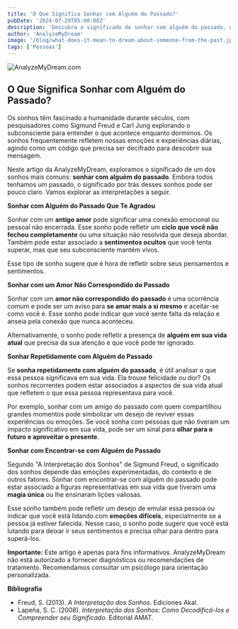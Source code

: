 ```yaml
---
title: 'O Que Significa Sonhar com Alguém do Passado?'
pubDate: '2024-07-29T05:00:00Z'
description: 'Descubra o significado de sonhar com alguém do passado, desde amores antigos até pessoas que você fez mal.'
author: 'AnalyzeMyDream'
image: '/blog/what-does-it-mean-to-dream-about-someone-from-the-past.jpeg'
tags: ['Pessoas']
---
```


![AnalyzeMyDream.com](/blog/what-does-it-mean-to-dream-about-someone-from-the-past.jpeg)

## O Que Significa Sonhar com Alguém do Passado?

Os sonhos têm fascinado a humanidade durante séculos, com pesquisadores como Sigmund Freud e Carl Jung explorando o subconsciente para entender o que acontece enquanto dormimos. Os sonhos frequentemente refletem nossas emoções e experiências diárias, agindo como um código que precisa ser decifrado para descobrir sua mensagem.

Neste artigo da AnalyzeMyDream, exploramos o significado de um dos sonhos mais comuns: **sonhar com alguém do passado**. Embora todos tenhamos um passado, o significado por trás desses sonhos pode ser pouco claro. Vamos explorar as interpretações a seguir.

**Sonhar com Alguém do Passado Que Te Agradou**

Sonhar com um **antigo amor** pode significar uma conexão emocional ou pessoal não encerrada. Esse sonho pode refletir um **ciclo que você não fechou completamente** ou uma situação não resolvida que deseja abordar. Também pode estar associado a **sentimentos ocultos** que você tenta superar, mas que seu subconsciente mantém vivos.

Esse tipo de sonho sugere que é hora de refletir sobre seus pensamentos e sentimentos.

**Sonhar com um Amor Não Correspondido do Passado**

Sonhar com um **amor não correspondido do passado** é uma ocorrência comum e pode ser um aviso para **se amar mais a si mesmo** e aceitar-se como você é. Esse sonho pode indicar que você sente falta da relação e anseia pela conexão que nunca aconteceu.

Alternativamente, o sonho pode refletir a presença de **alguém em sua vida atual** que precisa da sua atenção e que você pode ter ignorado.

**Sonhar Repetidamente com Alguém do Passado**

Se **sonha repetidamente com alguém do passado**, é útil analisar o que essa pessoa significava em sua vida. Ela trouxe felicidade ou dor? Os sonhos recorrentes podem estar associados a aspectos de sua vida atual que refletem o que essa pessoa representava para você.

Por exemplo, sonhar com um amigo do passado com quem compartilhou grandes momentos pode simbolizar um desejo de reviver essas experiências ou emoções. Se você sonha com pessoas que não tiveram um impacto significativo em sua vida, pode ser um sinal para **olhar para o futuro e aproveitar o presente**.

**Sonhar com Encontrar-se com Alguém do Passado**

Segundo "A Interpretação dos Sonhos" de Sigmund Freud, o significado dos sonhos depende das emoções experimentadas, do contexto e de outros fatores. Sonhar com encontrar-se com alguém do passado pode estar associado a figuras representativas em sua vida que tiveram uma **magia única** ou lhe ensinaram lições valiosas.

Esse sonho também pode refletir um desejo de emular essa pessoa ou indicar que você está lidando com **emoções difíceis**, especialmente se a pessoa já estiver falecida. Nesse caso, o sonho pode sugerir que você está lutando para deixar ir seus sentimentos e precisa olhar para dentro para superá-los.

**Importante:** Este artigo é apenas para fins informativos. AnalyzeMyDream não está autorizado a fornecer diagnósticos ou recomendações de tratamento. Recomendamos consultar um psicólogo para orientação personalizada.

**Bibliografia**

- Freud, S. (2013). *A Interpretação dos Sonhos*. Ediciones Akal.
- Lapeña, S. C. (2008). *Interpretação dos Sonhos: Como Decodificá-los e Compreender seu Significado*. Editorial AMAT.
